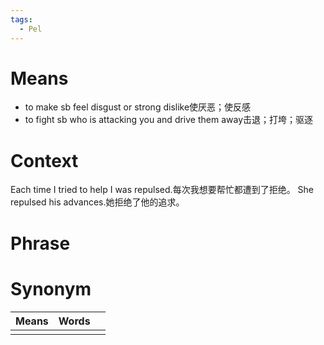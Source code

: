 ```yaml
---
tags:
  - Pel
---
```

# Means
- to make sb feel disgust or strong dislike使厌恶；使反感
- to fight sb who is attacking you and drive them away击退；打垮；驱逐
# Context
Each time I tried to help I was repulsed.每次我想要帮忙都遭到了拒绝。
She repulsed his advances.她拒绝了他的追求。
# Phrase

# Synonym
| Means | Words |     |
| ----- | ----- | --- |
|       |       |     |
